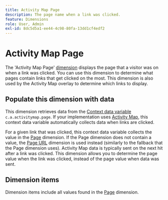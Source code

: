 ```yaml
---
title: Activity Map Page
description: The page name when a link was clicked.
feature: Dimensions
role: User, Admin
exl-id: 8dc5d5a1-ee44-4c98-80fa-13dd1cf4edf2
---
```

# Activity Map Page

The 'Activity Map Page' [dimension](overview.md) displays the page that a visitor was on when a link was clicked. You can use this dimension to determine what pages contain links that get clicked on the most. This dimension is also used by the Activity Map overlay to determine which links to display.

## Populate this dimension with data

This dimension retrieves data from the [Context data variable](/help/implement/vars/page-vars/contextdata.md) `c.a.activitymap.page`. If your implementation uses [Activity Map](/help/analyze/activity-map/overview.md), this context data variable automatically collects data when links are clicked.

For a given link that was clicked, this context data variable collects the value in the [Page](page.md) dimension. If the Page dimension does not contain a value, the [Page URL](page-url.md) dimension is used instead (similarly to the fallback that the Page dimension uses). Activity Map data is typically sent on the next hit after a link was clicked. This dimension allows you to determine the page value when the link was clicked, instead of the page value when data was sent.

## Dimension items

Dimension items include all values found in the [Page](page.md) dimension.
